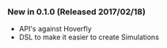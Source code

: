 ### New in 0.1.0 (Released 2017/02/18)
* API's against Hoverfly
* DSL to make it easier to create Simulations